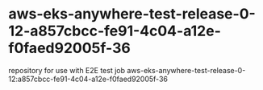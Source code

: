 # aws-eks-anywhere-test-release-0-12-a857cbcc-fe91-4c04-a12e-f0faed92005f-36
repository for use with E2E test job aws-eks-anywhere-test-release-0-12:a857cbcc-fe91-4c04-a12e-f0faed92005f-36
